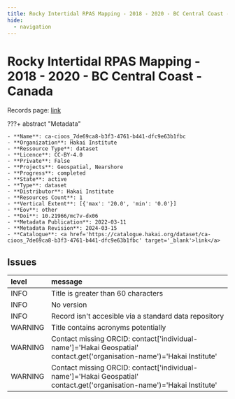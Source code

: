 ```yaml
---
title: Rocky Intertidal RPAS Mapping - 2018 - 2020 - BC Central Coast - Canada
hide:
  - navigation
---
```


# Rocky Intertidal RPAS Mapping - 2018 - 2020 - BC Central Coast - Canada

Records page: <a href='https://catalogue.hakai.org/dataset/ca-cioos_7de69ca8-b3f3-4761-b441-dfc9e63b1fbc' target='_blank'>link</a>

???+ abstract "Metadata"

    - **Name**: ca-cioos_7de69ca8-b3f3-4761-b441-dfc9e63b1fbc 
    - **Organization**: Hakai Institute 
    - **Ressource Type**: dataset 
    - **Licence**: CC-BY-4.0 
    - **Private**: False 
    - **Projects**: Geospatial, Nearshore 
    - **Progress**: completed 
    - **State**: active 
    - **Type**: dataset 
    - **Distributor**: Hakai Institute 
    - **Resources Count**: 1 
    - **Vertical Extent**: [{'max': '20.0', 'min': '0.0'}] 
    - **Eov**: other 
    - **Doi**: 10.21966/mc7v-dx06 
    - **Metadata Publication**: 2022-03-11 
    - **Metadata Revision**: 2024-03-15 
    - **Catalogue**: <a href='https://catalogue.hakai.org/dataset/ca-cioos_7de69ca8-b3f3-4761-b441-dfc9e63b1fbc' target='_blank'>link</a> 

<div id='map'></div>




## Issues
| level   | message                                                                                                                 |
|:--------|:------------------------------------------------------------------------------------------------------------------------|
| INFO    | Title is greater than 60 characters                                                                                     |
| INFO    | No version                                                                                                              |
| INFO    | Record isn't accesible via a standard data repository                                                                   |
| WARNING | Title contains acronyms potentially                                                                                     |
| WARNING | Contact missing ORCID: contact['individual-name']='Hakai Geospatial' contact.get('organisation-name')='Hakai Institute' |
| WARNING | Contact missing ORCID: contact['individual-name']='Hakai Geospatial' contact.get('organisation-name')='Hakai Institute' |


<script>
   document.addEventListener("DOMContentLoaded", function() {
    var map = L.map('map').setView([51.505, -125.09], 5);
    L.tileLayer('https://tile.openstreetmap.org/{z}/{x}/{y}.png', {
        maxZoom: 19,
        attribution: '&copy; <a href="http://www.openstreetmap.org/copyright">OpenStreetMap</a>'
    }).addTo(map);
    var geojsonFeature = {
        "type": "Feature",
        "properties": {
            "name" : "Rocky Intertidal RPAS Mapping - 2018 - 2020 - BC Central Coast - Canada"
        },
        "geometry": {'type': 'Polygon', 'coordinates': [[[-128.20729486, 51.64597234], [-128.07875481, 51.64597234], [-128.07875481, 51.76579671], [-128.20729486, 51.76579671], [-128.20729486, 51.64597234]]]}
    }
    L.geoJSON(geojsonFeature).addTo(map);
   })
</script>